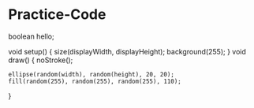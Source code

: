 Practice-Code
=============

boolean hello;

void setup() {
  size(displayWidth, displayHeight);
 background(255);
}
void draw() {
  noStroke();
 
 
    ellipse(random(width), random(height), 20, 20);
    fill(random(255), random(255), random(255), 110);
  
}
